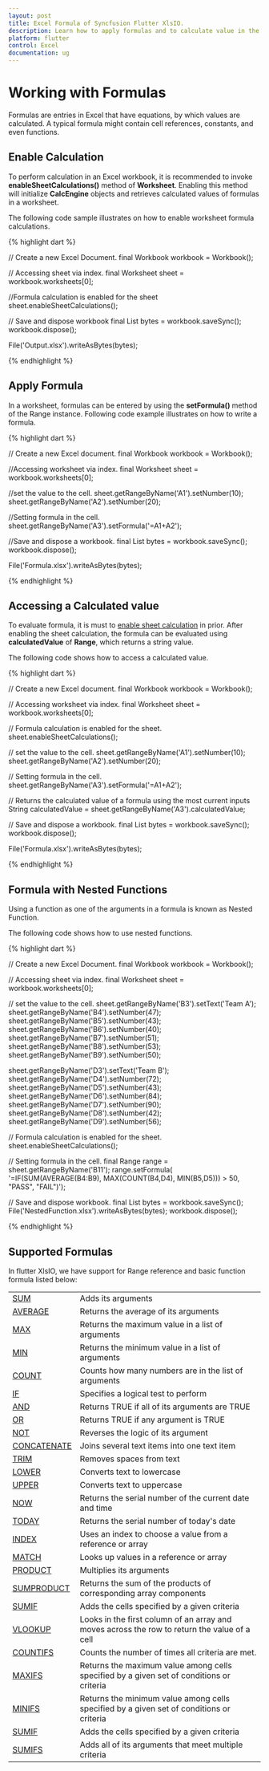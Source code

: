 ```yaml
---
layout: post
title: Excel Formula of Syncfusion Flutter XlsIO.
description: Learn how to apply formulas and to calculate value in the cells of Excel worksheet using Syncfusion Flutter XlsIO. 
platform: flutter
control: Excel
documentation: ug
---
```


# Working with Formulas

Formulas are entries in Excel that have equations, by which values are calculated. A typical formula might contain cell references, constants, and even functions.

## Enable Calculation

To perform calculation in an Excel workbook, it is recommended to invoke **enableSheetCalculations()** method of **Worksheet**. Enabling this method will initialize **CalcEngine** objects and retrieves calculated values of formulas in a worksheet.

The following code sample illustrates on how to enable worksheet formula calculations.

{% highlight dart %}

// Create a new Excel Document.
final Workbook workbook = Workbook();

// Accessing sheet via index.
final Worksheet sheet = workbook.worksheets[0];

//Formula calculation is enabled for the sheet
sheet.enableSheetCalculations();

// Save and dispose workbook
final List<int> bytes = workbook.saveSync();
workbook.dispose();

File('Output.xlsx').writeAsBytes(bytes);

{% endhighlight %}


## Apply Formula

In a worksheet, formulas can be entered by using the **setFormula()** method of the Range instance.
Following code example illustrates on how to write a formula.

{% highlight dart %}

// Create a new Excel document.
final Workbook workbook = Workbook();

//Accessing worksheet via index.
final Worksheet sheet = workbook.worksheets[0];

//set the value to the cell.
sheet.getRangeByName('A1').setNumber(10);
sheet.getRangeByName('A2').setNumber(20);

//Setting formula in the cell.
sheet.getRangeByName('A3').setFormula('=A1+A2');

//Save and dispose a workbook.
final List<int> bytes = workbook.saveSync();
workbook.dispose();

File('Formula.xlsx').writeAsBytes(bytes);

{% endhighlight %}

## Accessing a Calculated value

To evaluate formula, it is must to [enable sheet calculation](https://help.syncfusion.com/flutter/xlsio/working-with-formulas#enable-calculation) in prior. After enabling the sheet calculation, the formula can be evaluated using **calculatedValue** of **Range**, which returns a string value.

The following code shows how to access a calculated value.

{% highlight dart %}

// Create a new Excel document.
final Workbook workbook = Workbook();

// Accessing worksheet via index.
final Worksheet sheet = workbook.worksheets[0];

// Formula calculation is enabled for the sheet.
sheet.enableSheetCalculations();

// set the value to the cell.
sheet.getRangeByName('A1').setNumber(10);
sheet.getRangeByName('A2').setNumber(20);

// Setting formula in the cell.
sheet.getRangeByName('A3').setFormula('=A1+A2');

// Returns the calculated value of a formula using the most current inputs
String calculatedValue = sheet.getRangeByName('A3').calculatedValue;

// Save and dispose a workbook.
final List<int> bytes = workbook.saveSync();
workbook.dispose();

File('Formula.xlsx').writeAsBytes(bytes);

{% endhighlight %}

## Formula with Nested Functions

Using a function as one of the arguments in a formula is known as Nested Function.

The following code shows how to use nested functions.

{% highlight dart %}

// Create a new Excel Document.
final Workbook workbook = Workbook();

// Accessing sheet via index.
final Worksheet sheet = workbook.worksheets[0];

// set the value to the cell.
sheet.getRangeByName('B3').setText('Team A');
sheet.getRangeByName('B4').setNumber(47);
sheet.getRangeByName('B5').setNumber(43);
sheet.getRangeByName('B6').setNumber(40);
sheet.getRangeByName('B7').setNumber(51);
sheet.getRangeByName('B8').setNumber(53);
sheet.getRangeByName('B9').setNumber(50);

sheet.getRangeByName('D3').setText('Team B');
sheet.getRangeByName('D4').setNumber(72);
sheet.getRangeByName('D5').setNumber(43);
sheet.getRangeByName('D6').setNumber(84);
sheet.getRangeByName('D7').setNumber(90);
sheet.getRangeByName('D8').setNumber(42);
sheet.getRangeByName('D9').setNumber(56);

// Formula calculation is enabled for the sheet.
sheet.enableSheetCalculations();

// Setting formula in the cell.
final Range range = sheet.getRangeByName('B11');
range.setFormula(
  '=IF(SUM(AVERAGE(B4:B9), MAX(COUNT(B4,D4), MIN(B5,D5))) > 50, \"PASS\", \"FAIL\")');

// Save and dispose workbook.
final List<int> bytes = workbook.saveSync();
File('NestedFunction.xlsx').writeAsBytes(bytes);
workbook.dispose();

{% endhighlight %}

## Supported Formulas

In flutter XlsIO, we have support for Range reference and basic function formula listed below:

<table>
<tr>
<td>
<a href="https://help.syncfusion.com/flutter/xlsio/working-with-general-functions#sum-function">SUM</a>
</td>
<td>
Adds its arguments
</td>
</tr>
<tr>
<td>
<a href="https://help.syncfusion.com/flutter/xlsio/working-with-general-functions#average-function
">AVERAGE</a>
</td>
<td>
Returns the average of its arguments
</td>
</tr>
<tr>
<td>
<a href="https://help.syncfusion.com/flutter/xlsio/working-with-general-functions#max-function">MAX</a>
</td>
<td>
Returns the maximum value in a list of arguments
</td>
</tr>
<tr>
<td>
<a href="https://help.syncfusion.com/flutter/xlsio/working-with-general-functions#min-function">MIN</a>
</td>
<td>
Returns the minimum value in a list of arguments
</td>
</tr>
<tr>
<td>
<a href="https://help.syncfusion.com/flutter/xlsio/working-with-general-functions#count-function
">COUNT</a>
</td>
<td>
Counts how many numbers are in the list of arguments
</td>
</tr>
<tr>
<td>
<a href="https://help.syncfusion.com/flutter/xlsio/working-with-logical-function#if-function">IF</a>
</td>
<td>
Specifies a logical test to perform
</td>
</tr>
<tr>
<td>
<a href="https://help.syncfusion.com/flutter/xlsio/working-with-logical-function#and-function">AND</a>
</td>
<td>
Returns TRUE if all of its arguments are TRUE
</td>
</tr>
<tr>
<td>
<a href="https://help.syncfusion.com/flutter/xlsio/working-with-logical-function#or-function">OR</a>
</td>
<td>
Returns TRUE if any argument is TRUE
</td>
</tr>
<tr>
<td>
<a href="https://help.syncfusion.com/flutter/xlsio/working-with-logical-function#not-function">NOT</a>
</td>
<td>
Reverses the logic of its argument
</td>
</tr>
<tr>
<td>
<a href="https://help.syncfusion.com/flutter/xlsio/working-with-text-functions#concatenate-function">CONCATENATE</a>
</td>
<td>
Joins several text items into one text item
</td>
</tr>
<tr>
<td>
<a href="https://help.syncfusion.com/flutter/xlsio/working-with-text-functions#trim-function">TRIM</a>
</td>
<td>
Removes spaces from text
</td>
</tr>
<tr>
<td>
<a href="https://help.syncfusion.com/flutter/xlsio/working-with-text-functions#lower-function">LOWER</a>
</td>
<td>
Converts text to lowercase
</td>
</tr>
<tr>
<td>
<a href="https://help.syncfusion.com/flutter/xlsio/working-with-text-functions#upper-function">UPPER</a>
</td>
<td>
Converts text to uppercase
</td>
</tr>
<tr>
<td>
<a href="https://help.syncfusion.com/flutter/xlsio/working-with-time-functions#now-function">NOW</a>
</td>
<td>
Returns the serial number of the current date and time
</td>
</tr>
<tr>
<td>
<a href="https://help.syncfusion.com/flutter/xlsio/working-with-time-functions#today-function">TODAY</a>
</td>
<td>
Returns the serial number of today's date
</td>
</tr>
<tr>
<td>
<a href="https://help.syncfusion.com/flutter/xlsio/working-with-lookup-references-functions#index-function">INDEX</a>
</td>
<td>
Uses an index to choose a value from a reference or array
</td>
</tr>
<tr>
<td>
<a href="https://help.syncfusion.com/flutter/xlsio/working-with-lookup-references-functions#match-function">MATCH</a>
</td>
<td>
Looks up values in a reference or array
</td>
</tr>
<tr>
<td>
<a href="">PRODUCT</a>
</td>
<td>
Multiplies its arguments
</td>
</tr>
<tr>
<td>
<a href="">SUMPRODUCT</a>
</td>
<td>
Returns the sum of the products of corresponding array components
</td>
</tr>
<tr>
<td>
<a href="">SUMIF</a>
</td>
<td>
Adds the cells specified by a given criteria
</td>
</tr>
<tr>
<td>
<a href="">VLOOKUP</a>
</td>
<td>
Looks in the first column of an array and moves across the row to return the value of a cell
</td>
</tr>
<tr>
<td>
<a href="">COUNTIFS</a>
</td>
<td>
Counts the number of times all criteria are met.
</td>
</tr>
<tr>
<td>
<a href="">MAXIFS</a>
</td>
<td>
Returns the maximum value among cells specified by a given set of conditions or criteria
</td>
</tr>
<tr>
<td>
<a href="">MINIFS</a>
</td>
<td>
Returns the minimum value among cells specified by a given set of conditions or criteria
</td>
</tr>
<tr>
<td>
<a href="">SUMIF</a>
</td>
<td>
Adds the cells specified by a given criteria
</td>
</tr>
<tr>
<td>
<a href="">SUMIFS</a>
</td>
<td>
Adds all of its arguments that meet multiple criteria
</td>
</tr>
</table>
